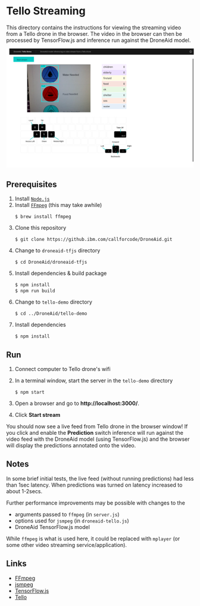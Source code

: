 # Tello Streaming

This directory contains the instructions for viewing the streaming video from a Tello drone in the browser. The video in the browser can then be processed by TensorFlow.js and inference run against the DroneAid model.

![Tello Drone Dashboard](../img/DashboardScreenshot.png)    

## Prerequisites

1. Install [`Node.js`](https://nodejs.org)
1. Install [`FFmpeg`](https://ffmpeg.org/) (this may take awhile)
   ```
   $ brew install ffmpeg
   ```  
1. Clone this repository
   ```
   $ git clone https://github.ibm.com/callforcode/DroneAid.git
   ```  
1. Change to `droneaid-tfjs` directory
   ```
   $ cd DroneAid/droneaid-tfjs
   ```  
1. Install dependencies & build package
   ```
   $ npm install
   $ npm run build
   ```  
1. Change to `tello-demo` directory
   ```
   $ cd ../DroneAid/tello-demo
   ```  
1. Install dependencies
   ```
   $ npm install
   ```  

## Run

1. Connect computer to Tello drone's wifi
1. In a terminal window, start the server in the `tello-demo` directory
   ```
   $ npm start
   ```  

1. Open a browser and go to **http://localhost:3000/**.
1. Click **Start stream**

You should now see a live feed from Tello drone in the browser window! If you click and enable the **Prediction** switch inference will run against the video feed with the DroneAid model (using TensorFlow.js) and the browser will display the predictions annotated onto the video.

## Notes

In some brief initial tests, the live feed (without running predictions) had less than 1sec latency. When predictions was turned on latency increased to about 1-2secs.

Further performance improvements may be possible with changes to the

- arguments passed to `ffmpeg` (in `server.js`)
- options used for `jsmpeg` (in `droneaid-tello.js`)
- DroneAid TensorFlow.js model

While `ffmpeg` is what is used here, it could be replaced with `mplayer` (or some other video streaming service/application).


## Links

- [FFmpeg](https://ffmpeg.org/)
- [jsmpeg](https://jsmpeg.com/)
- [TensorFlow.js](https://www.tensorflow.org/js/)
- [Tello](https://www.ryzerobotics.com/tello)
